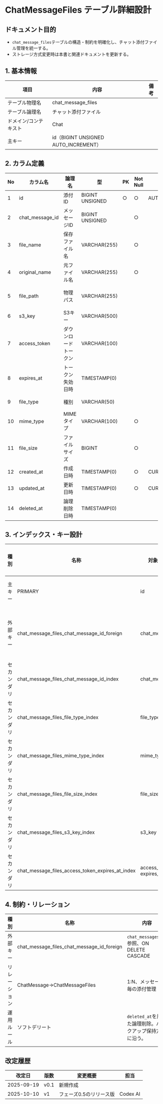 # ChatMessageFiles テーブル詳細設計

## ドキュメント目的
- `chat_message_files`テーブルの構造・制約を明確化し、チャット添付ファイル管理を統一する。
- ストレージ方式変更時は本書と関連ドキュメントを更新する。

## 1. 基本情報
| 項目 | 内容 | 備考 |
|---|---|---|
| テーブル物理名 | chat_message_files |  |
| テーブル論理名 | チャット添付ファイル |  |
| ドメイン/コンテキスト | Chat |  |
| 主キー | id（BIGINT UNSIGNED AUTO_INCREMENT） |  |

## 2. カラム定義
| No | カラム名 | 論理名 | 型 | PK | Not Null | デフォルト | 説明/業務ルール | 備考 |
|---|---|---|---|---|---|---|---|---|
| 1 | id | 添付ID | BIGINT UNSIGNED | ○ | ○ | AUTO INCREMENT | システム採番。 |  |
| 2 | chat_message_id | メッセージID | BIGINT UNSIGNED |  | ○ |  | `chat_messages.id`参照。 | ON DELETE CASCADE |
| 3 | file_name | 保存ファイル名 | VARCHAR(255) |  | ○ |  | ストレージ上のファイル名。 |  |
| 4 | original_name | 元ファイル名 | VARCHAR(255) |  | ○ |  | ユーザーアップロード名。 |  |
| 5 | file_path | 物理パス | VARCHAR(255) |  |  |  | 従来ローカル保存時のパス。S3移行でnull許容。 | 2025-07-29よりNULL可 |
| 6 | s3_key | S3キー | VARCHAR(500) |  |  |  | S3保管時のキー。 |  |
| 7 | access_token | ダウンロードトークン | VARCHAR(100) |  |  |  | 有効期限付きアクセス制御。 |  |
| 8 | expires_at | トークン失効日時 | TIMESTAMP(0) |  |  |  | `access_token`有効期限。 |  |
| 9 | file_type | 種別 | VARCHAR(50) |  |  |  | アプリ分類（画像/文書等）。 |  |
|10 | mime_type | MIMEタイプ | VARCHAR(100) |  | ○ |  | Content-Type。 |  |
|11 | file_size | ファイルサイズ | BIGINT |  | ○ |  | バイト単位。 |  |
|12 | created_at | 作成日時 | TIMESTAMP(0) |  | ○ | CURRENT_TIMESTAMP | Laravel標準。 |  |
|13 | updated_at | 更新日時 | TIMESTAMP(0) |  | ○ | CURRENT_TIMESTAMP | Laravel標準。 | on update CURRENT_TIMESTAMP |
|14 | deleted_at | 論理削除日時 | TIMESTAMP(0) |  |  |  | `softDeletes()`利用。 |  |

## 3. インデックス・キー設計
| 種別 | 名称 | 対象カラム | ユニーク | 用途/目的 | 備考 |
|---|---|---|---|---|---|
| 主キー | PRIMARY | id | ○ | レコード一意性 |  |
| 外部キー | chat_message_files_chat_message_id_foreign | chat_message_id | ○ | メッセージ削除時の連鎖削除 |  |
| セカンダリ | chat_message_files_chat_message_id_index | chat_message_id | × | メッセージ単位の取得 |  |
| セカンダリ | chat_message_files_file_type_index | file_type | × | 種別検索 |  |
| セカンダリ | chat_message_files_mime_type_index | mime_type | × | MIME別抽出 |  |
| セカンダリ | chat_message_files_file_size_index | file_size | × | サイズ順ソート |  |
| セカンダリ | chat_message_files_s3_key_index | s3_key | × | S3キー参照 |  |
| セカンダリ | chat_message_files_access_token_expires_at_index | access_token, expires_at | × | トークン検証高速化 |  |

## 4. 制約・リレーション
| 種別 | 名称 | 内容 | 備考 |
|---|---|---|---|
| 外部キー | chat_message_files_chat_message_id_foreign | `chat_messages.id`参照、ON DELETE CASCADE |  |
| リレーション | ChatMessage→ChatMessageFiles | 1:N、メッセージ毎の添付管理 |  |
| 運用ルール | ソフトデリート | `deleted_at`を用いた論理削除。バックアップ保持方針に沿う。 |  |

## 改定履歴
| 改定日 | 版数 | 変更概要 | 担当 |
|---|---|---|---|
| 2025-09-19 | v0.1 | 新規作成 |  |
| 2025-10-10 | v1 | フェーズ0.5のリリース版 | Codex AI |